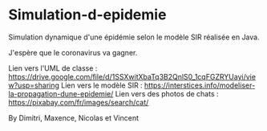 # Simulation-d-epidemie

Simulation dynamique d'une épidémie selon le modèle SIR réalisée en Java.

J'espère que le coronavirus va gagner.

Lien vers l'UML de classe : https://drive.google.com/file/d/1SSXwitXbaTq3B2QnlS0_1cqFGZRYUayi/view?usp=sharing
Lien vers le modèle SIR : https://interstices.info/modeliser-la-propagation-dune-epidemie/
Lien vers des photos de chats : https://pixabay.com/fr/images/search/cat/ 

By Dimitri, Maxence, Nicolas et Vincent 

